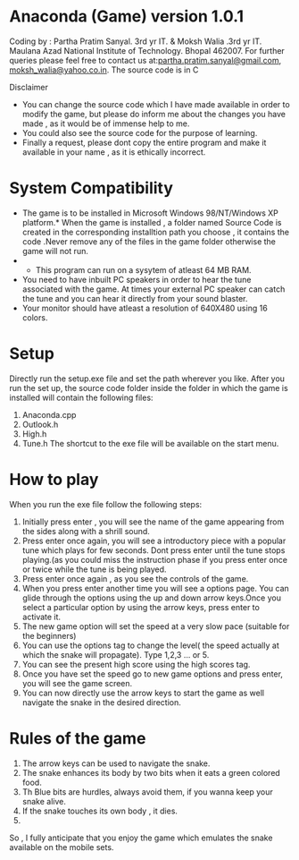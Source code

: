 # Anaconda (Game) version 1.0.1


Coding by : Partha Pratim Sanyal. 3rd yr IT.
                      &
            Moksh Walia .3rd yr IT.
Maulana Azad National Institute of Technology. Bhopal 462007.
For further queries please feel  free to contact us at:partha.pratim.sanyal@gmail.com, moksh_walia@yahoo.co.in.
The source code is in C                                                       

Disclaimer

* You can change the source code which I have made available in order to modify the game, but please do inform me about the changes you have made , as it would be of immense help to me. 
* You could also see the source code for the purpose of learning.
* Finally a request, please dont copy the entire program and make it available in your name , as it is ethically incorrect.

# System Compatibility
* The game is to be installed in Microsoft Windows 98/NT/Windows XP platform.* When the game is installed , a folder named Source Code is created in the corresponding installtion path you choose , it contains the code .Never remove any of the files in the game folder otherwise the game will not run.
* * This program can run on a sysytem of atleast 64 MB RAM.
* You need to have inbuilt PC speakers in order to hear the tune associated with the game. At times your external PC speaker can catch the tune and you can hear it directly from your sound blaster.
* Your monitor should have atleast a resolution of 640X480 using 16 colors.


# Setup
Directly run the setup.exe file and set the path wherever you like.
After you run the set up, the source code folder inside the folder in which the game is installed will contain the following files:

1. Anaconda.cpp
2. Outlook.h
3. High.h
4. Tune.h
The shortcut to the exe file will be available on the start menu.

# How to play
When you run the exe file follow the following steps:

1. Initially press enter , you will see the name of the game appearing from the sides along with a shrill sound.
2. Press enter once again, you will see a introductory piece with a popular tune which plays for few seconds. Dont press enter until the tune stops playing.(as you could miss the instruction phase if you press enter once or twice while the tune is being played.
3. Press enter once again , as you see the controls of the game.
4. When you press enter another time you will see a options page. You can glide through the options using the up and down arrow keys.Once you select a particular option by using the arrow keys, press enter to activate it.
5. The new game option will set the speed at a very slow pace (suitable for the beginners)
6. You can use the options tag to change the level( the speed actually at which the snake will propagate). Type 1,2,3 ... or 5.
7. You can see the present high score using the high scores tag.
8. Once you have set the speed go to new game options and press enter, you will see the game screen.
9. You can now directly use the arrow keys to start the game as well navigate the snake in the desired direction.


# Rules of the game
1. The arrow keys can be used to navigate the snake.
2. The snake enhances its body by two bits when it eats a green colored food.
3. Th Blue bits are hurdles, always avoid them, if you wanna keep your snake alive.
4. If the snake touches its own body , it dies.
5. 
So , I fully anticipate that you enjoy the game which emulates the snake available on the mobile sets.

